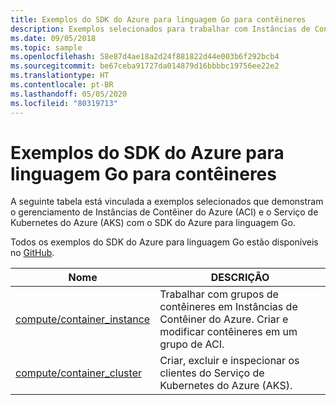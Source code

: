 ```yaml
---
title: Exemplos do SDK do Azure para linguagem Go para contêineres
description: Exemplos selecionados para trabalhar com Instâncias de Contêiner do Azure e o Serviço de Kubernetes do Azure com o SDK do Azure para linguagem Go.
ms.date: 09/05/2018
ms.topic: sample
ms.openlocfilehash: 58e87d4ae18a2d24f881822d44e003b6f292bcb4
ms.sourcegitcommit: be67ceba91727da014879d16bbbbc19756ee22e2
ms.translationtype: HT
ms.contentlocale: pt-BR
ms.lasthandoff: 05/05/2020
ms.locfileid: "80319713"
---
```

# <a name="azure-sdk-for-go-samples-for-containers"></a>Exemplos do SDK do Azure para linguagem Go para contêineres

A seguinte tabela está vinculada a exemplos selecionados que demonstram o gerenciamento de Instâncias de Contêiner do Azure (ACI) e o Serviço de Kubernetes do Azure (AKS) com o SDK do Azure para linguagem Go.

Todos os exemplos do SDK do Azure para linguagem Go estão disponíveis no [GitHub](https://github.com/Azure-Samples/azure-sdk-for-go-samples).

| Nome | DESCRIÇÃO |
|------|-------------|
| [compute/container_instance](https://github.com/Azure-Samples/azure-sdk-for-go-samples/blob/master/compute/container_instance.go) | Trabalhar com grupos de contêineres em Instâncias de Contêiner do Azure. Criar e modificar contêineres em um grupo de ACI. |
| [compute/container_cluster](https://github.com/Azure-Samples/azure-sdk-for-go-samples/blob/master/compute/container_cluster.go) | Criar, excluir e inspecionar os clientes do Serviço de Kubernetes do Azure (AKS). |
